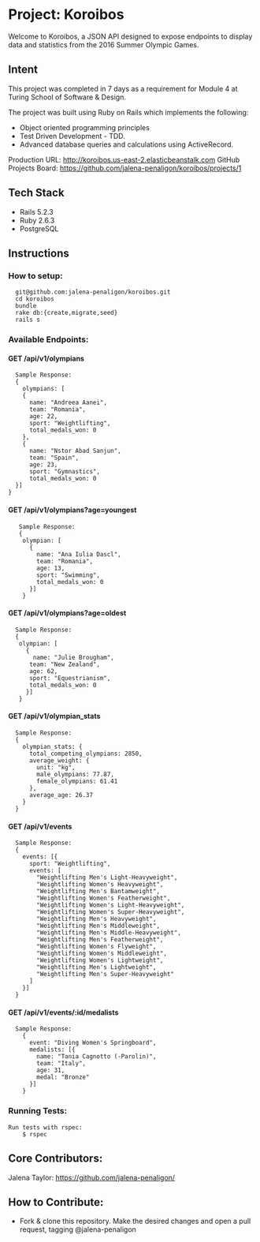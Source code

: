 # Project: Koroibos
Welcome to Koroibos, a JSON API designed to expose endpoints to display data and statistics from the 2016 Summer Olympic Games.

## Intent
This project was completed in 7 days as a requirement for Module 4 at Turing School of Software & Design.

The project was built using Ruby on Rails which implements the following:

* Object oriented programming principles
* Test Driven Development - TDD.
* Advanced database queries and calculations using ActiveRecord.

Production URL: http://koroibos.us-east-2.elasticbeanstalk.com
GitHub Projects Board: https://github.com/jalena-penaligon/koroibos/projects/1

## Tech Stack
* Rails 5.2.3
* Ruby 2.6.3
* PostgreSQL

## Instructions
  ### How to setup:
      git@github.com:jalena-penaligon/koroibos.git
      cd koroibos
      bundle
      rake db:{create,migrate,seed}
      rails s

  ### Available Endpoints:
   #### GET /api/v1/olympians
      Sample Response:
      {
        olympians: [
        {
          name: "Andreea Aanei",
          team: "Romania",
          age: 22,
          sport: "Weightlifting",
          total_medals_won: 0
        },
        {
          name: "Nstor Abad Sanjun",
          team: "Spain",
          age: 23,
          sport: "Gymnastics",
          total_medals_won: 0
      }]
    }

   #### GET /api/v1/olympians?age=youngest
       Sample Response:
       {
        olympian: [
          {
            name: "Ana Iulia Dascl",
            team: "Romania",
            age: 13,
            sport: "Swimming",
            total_medals_won: 0
          }]
        }

  #### GET /api/v1/olympians?age=oldest
      Sample Response:
      {
       olympian: [
         {
           name: "Julie Brougham",
          team: "New Zealand",
          age: 62,
          sport: "Equestrianism",
          total_medals_won: 0
         }]
       }
  #### GET /api/v1/olympian_stats
      Sample Response:
      {
        olympian_stats: {
          total_competing_olympians: 2850,
          average_weight: {
            unit: "kg",
            male_olympians: 77.87,
            female_olympians: 61.41
          },
          average_age: 26.37
        }
      }

  #### GET /api/v1/events
      Sample Response:
      {
        events: [{
          sport: "Weightlifting",
          events: [
            "Weightlifting Men's Light-Heavyweight",
            "Weightlifting Women's Heavyweight",
            "Weightlifting Men's Bantamweight",
            "Weightlifting Women's Featherweight",
            "Weightlifting Women's Light-Heavyweight",
            "Weightlifting Women's Super-Heavyweight",
            "Weightlifting Men's Heavyweight",
            "Weightlifting Men's Middleweight",
            "Weightlifting Men's Middle-Heavyweight",
            "Weightlifting Men's Featherweight",
            "Weightlifting Women's Flyweight",
            "Weightlifting Women's Middleweight",
            "Weightlifting Women's Lightweight",
            "Weightlifting Men's Lightweight",
            "Weightlifting Men's Super-Heavyweight"
          ]
        }]
      }

  #### GET /api/v1/events/:id/medalists
      Sample Response:
        {
          event: "Diving Women's Springboard",
          medalists: [{
            name: "Tania Cagnotto (-Parolin)",
            team: "Italy",
            age: 31,
            medal: "Bronze"
          }]
        }

  ### Running Tests:
    Run tests with rspec:
        $ rspec

  ## Core Contributors:
  Jalena Taylor: https://github.com/jalena-penaligon/

  ## How to Contribute:
  - Fork & clone this repository. Make the desired changes and open a pull request, tagging @jalena-penaligon
